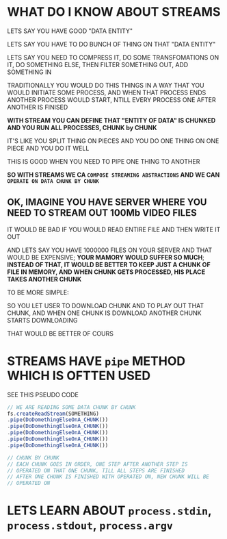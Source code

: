# WHAT DO I KNOW ABOUT STREAMS

LETS SAY YOU HAVE GOOD "DATA ENTITY"

LETS SAY YOU HAVE TO DO BUNCH OF THING ON THAT "DATA ENTITY"

LETS SAY YOU NEED TO COMPRESS IT, DO SOME TRANSFOMATIONS ON IT, DO SOMETHING ELSE, THEN FILTER SOMETHING OUT, ADD SOMETHING IN

TRADITIONALLY YOU WOULD DO THIS THINGS IN A WAY THAT YOU WOULD INITIATE SOME PROCESS, AND WHEN THAT PROCESS ENDS ANOTHER PROCESS WOULD START, NTILL EVERY PROCESS ONE AFTER ANOTHER IS FINISED

**WITH STREAM YOU CAN DEFINE THAT "ENTITY OF DATA" IS CHUNKED AND YOU RUN ALL PROCESSES, CHUNK by CHUNK**

IT'S LIKE YOU SPLIT THING ON PIECES AND YOU DO ONE THING ON ONE PIECE AND YOU DO IT WELL

THIS IS GOOD WHEN YOU NEED TO PIPE ONE THING TO ANOTHER

**SO WITH STREAMS WE CA `COMPOSE STREAMING ABSTRACTIONS` AND WE CAN `OPERATE ON DATA CHUNK BY CHUNK`**

## OK, IMAGINE YOU HAVE SERVER WHERE YOU NEED TO STREAM OUT 100Mb VIDEO FILES

IT WOULD BE BAD IF YOU WOULD READ ENTIRE FILE AND THEN WRITE IT OUT

AND LETS SAY YOU HAVE 1000000 FILES ON YOUR SERVER AND THAT WOULD BE EXPENSIVE; **YOUR MAMORY WOULD SUFFER SO MUCH**; **INSTEAD OF THAT, IT WOULD BE BETTER TO KEEP JUST A CHUNK OF FILE IN MEMORY, AND WHEN CHUNK GETS PROCESSED, HIS PLACE TAKES ANOTHER CHUNK**

TO BE MORE SIMPLE:

SO YOU LET USER TO DOWNLOAD CHUNK AND TO PLAY OUT THAT CHUNK, AND WHEN ONE CHUNK IS DOWNLOAD ANOTHER CHUNK STARTS DOWNLOADING

THAT WOULD BE BETTER OF COURS

# STREAMS HAVE `pipe` METHOD WHICH IS OFTTEN USED

SEE THIS PSEUDO CODE

```js
// WE ARE READING SOME DATA CHUNK BY CHUNK
fs.createReadStream(SOMETHING)
.pipe(DoDomethingElseOnA_CHUNK())
.pipe(DoDomethingElseOnA_CHUNK())
.pipe(DoDomethingElseOnA_CHUNK())
.pipe(DoDomethingElseOnA_CHUNK())
.pipe(DoDomethingElseOnA_CHUNK())

// CHUNK BY CHUNK
// EACH CHUNK GOES IN ORDER, ONE STEP AFTER ANOTHER STEP IS 
// OPERATED ON THAT ONE CHUNK, TILL ALL STEPS ARE FINISHED
// AFTER ONE CHUNK IS FINISHED WITH OPERATED ON, NEW CHUNK WILL BE
// OPERATED ON
```

# LETS LEARN ABOUT `process.stdin`, `process.stdout`, `process.argv`


